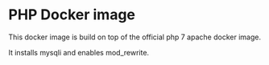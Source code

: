 # PHP Docker image

This docker image is build on top of the official php 7 apache docker image.

It installs mysqli and enables mod_rewrite.
